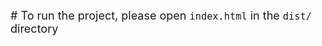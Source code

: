 <font size=4># To run the project, please open ```index.html``` in the ```dist/``` directory</font>
